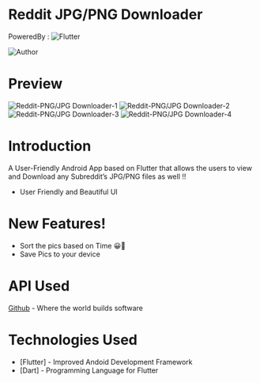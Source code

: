 # Reddit JPG/PNG Downloader
PoweredBy :
![Flutter](https://tech.pelmorex.com/wp-content/uploads/2020/10/flutter.png)

![Author](https://img.shields.io/badge/author-Paras%20Negi-lightgrey.svg?colorB=9900cc&style=flat-square)

# Preview
![Reddit-PNG/JPG Downloader-1](https://github.com/Paras-negi202/Reddit-JPG-PNG-Downloader/blob/main/ScreenShots/Screenshot_2021-01-09-19-42-30-45_061ee459f5ae03774a3603f0775a6186.jpg)
![Reddit-PNG/JPG Downloader-2](https://github.com/Paras-negi202/Reddit-JPG-PNG-Downloader/blob/main/ScreenShots/Screenshot_2021-01-09-19-42-56-15_061ee459f5ae03774a3603f0775a6186.jpg)
![Reddit-PNG/JPG Downloader-3](https://github.com/Paras-negi202/Reddit-JPG-PNG-Downloader/blob/main/ScreenShots/Screenshot_2021-01-09-19-43-42-85_061ee459f5ae03774a3603f0775a6186.jpg)
![Reddit-PNG/JPG Downloader-4](https://github.com/Paras-negi202/Reddit-JPG-PNG-Downloader/blob/main/ScreenShots/Screenshot_2021-01-09-19-44-38-78_061ee459f5ae03774a3603f0775a6186.jpg)


# Introduction
A User-Friendly Android App based on Flutter that allows the users to view and Download any Subreddit’s JPG/PNG files as well !!

  - User Friendly and Beautiful UI

# New Features!
 
  - Sort the pics based on Time 😀👋
  - Save Pics to your device
 
 # API Used
 [Github] - Where the world builds software

# Technologies Used

* [Flutter] - Improved Andoid Development Framework
* [Dart] - Programming Language for Flutter


 [git-repo-url]: https://github.com/PratyushK7/Beautiful-Github-Dashboard
 [TailwindCSS]: https://tailwindcss.com/
 [node.js]: http://nodejs.org/
 [Github]: https://github.com/

 
